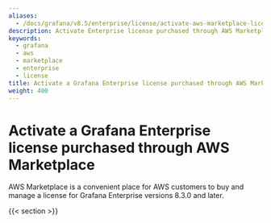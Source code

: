 ```yaml
---
aliases:
  - /docs/grafana/v8.5/enterprise/license/activate-aws-marketplace-license/
description: Activate Enterprise license purchased through AWS Marketplace
keywords:
  - grafana
  - aws
  - marketplace
  - enterprise
  - license
title: Activate a Grafana Enterprise license purchased through AWS Marketplace
weight: 400
---
```


# Activate a Grafana Enterprise license purchased through AWS Marketplace

AWS Marketplace is a convenient place for AWS customers to buy and manage a license for Grafana Enterprise versions 8.3.0 and later.

{{< section >}}
